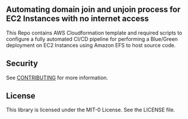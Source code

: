 ## Automating domain join and unjoin process for EC2 Instances with no internet access

This Repo contains AWS Cloudformation template and required scripts to configure a fully automated CI/CD pipeline for performing a Blue/Green deployment on EC2 Instances using Amazon EFS to host source code.

## Security

See [CONTRIBUTING](CONTRIBUTING.md#security-issue-notifications) for more information.

## License

This library is licensed under the MIT-0 License. See the LICENSE file.

